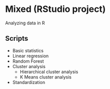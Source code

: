# Mixed (RStudio project)
Analyzing data in R

## Scripts
* Basic statistics
* Linear regression
* Random Forest
* Cluster analysis
  * Hierarchical cluster analysis
  * K Means cluster analysis
* Standardization